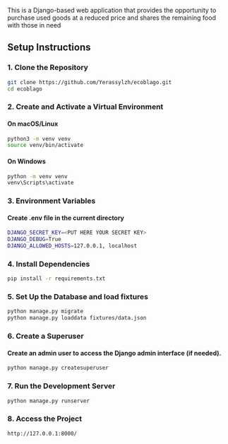 This is a Django-based web application that provides the opportunity to purchase used goods at a reduced price and shares the remaining food with those in need

## Setup Instructions

### 1. Clone the Repository
```bash
git clone https://github.com/Yerassylzh/ecoblago.git
cd ecoblago
```

### 2. Create and Activate a Virtual Environment
#### On macOS/Linux
```bash
python3 -m venv venv
source venv/bin/activate
```

#### On Windows
```bash
python -m venv venv
venv\Scripts\activate
```

### 3. Environment Variables
#### Create .env file in the current directory
```bash
DJANGO_SECRET_KEY=<PUT HERE YOUR SECRET KEY>
DJANGO_DEBUG=True
DJANGO_ALLOWED_HOSTS=127.0.0.1, localhost
```

### 4. Install Dependencies
```bash
pip install -r requirements.txt
```

### 5. Set Up the Database and load fixtures
```bash
python manage.py migrate
python manage.py loaddata fixtures/data.json
```

### 6. Create a Superuser
#### Create an admin user to access the Django admin interface (if needed).
```bash
python manage.py createsuperuser
```

### 7. Run the Development Server
```bash
python manage.py runserver
```

### 8. Access the Project
```bash
http://127.0.0.1:8000/
```
